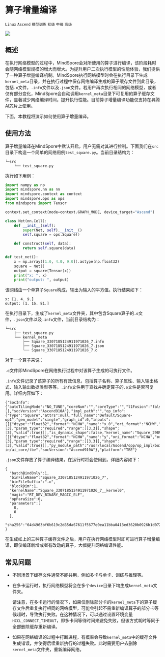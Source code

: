 # 算子增量编译

`Linux` `Ascend` `模型训练` `初级` `中级` `高级`

<a href="https://gitee.com/mindspore/docs/blob/r1.3/docs/mindspore/programming_guide/source_zh_cn/incremental_operator_build.md" target="_blank"><img src="https://gitee.com/mindspore/docs/raw/r1.3/resource/_static/logo_source.png"></a>

## 概述

在执行网络模型的过程中，MindSpore会对所使用的算子进行编译，该阶段耗时会随网络模型规模的增大而增大。为提升用户二次执行模型的性能体验，我们提供了一种算子增量编译机制。MindSpore执行网络模型时会在执行目录下生成`kernel_meta`目录，并在执行过程中保存网络编译生成的算子缓存文件到此目录，包括`.o`文件，`.info`文件以及`.json`文件。若用户再次执行相同的网络模型，或者仅有部分变化，MindSpore会自动调用`kernel_meta`目录下可复用的算子缓存文件，显著减少网络编译时间，提升执行性能。目前算子增量编译功能仅支持在昇腾AI芯片上使用。

下面，本教程将演示如何使用算子增量编译。

## 使用方法

算子增量编译在MindSpore中默认开启，用户无需对其进行控制。下面我们在`src`目录下构造一个简单的网络用例`test_square.py`。当前目录结构为：

```text
└─src
    └── test_square.py
```

执行如下用例：

```python
import numpy as np
import mindspore.nn as nn
import mindspore.context as context
import mindspore.ops as ops
from mindspore import Tensor

context.set_context(mode=context.GRAPH_MODE, device_target="Ascend")

class Net(nn.Cell):
    def __init__(self):
        super(Net, self).__init__()
        self.square = ops.Square()

    def construct(self, data):
        return self.square(data)

def test_net():
    x = np.array([1.0, 4.0, 9.0]).astype(np.float32)
    square = Net()
    output = square(Tensor(x))
    print("x: ", x)
    print("output: ", output)


```

该网络由一个单算子`Square`构成，输出为输入的平方值。执行结果如下：

```text
x: [1. 4. 9.]
output: [1. 16. 81.]
```

在执行目录下，生成了`kernel_meta`文件夹，其中包含Square算子的`.o`文件，`.json`文件以及`.info`文件，当前目录结构为：

```text
└─src
    ├── test_square.py
    └── kernel_meta
        ├── Square_3307185124911971026_7.info
        ├── Square_3307185124911971026_7.json
        └── Square_3307185124911971026_7.o
```

对于一个算子来说：

`.o`文件即MindSpore在网络执行过程中对该算子生成的可执行文件。

`.info`文件记录了该算子的所有有效信息，包括算子名称、算子属性、输入输出格式、输入输出数据类型等等。`.info`文件用于查找并确定算子的`.o`文件是否可复用。详细内容如下：

```text
{"SocInfo":{"autoTilingMode":"NO_TUNE","coreNum":"","coreType":"","l1Fusion":"false","l2Fusion":"false","l2Mode":"2","op_debug_level":"","op_impl_mode":"","op_impl_mode_list":[],"socVersion":"Ascend910A"},"impl_path":"","op_info":{"Type":"Square","attrs":null,"full_name":"Default/Square-op1","gen_model":"single","graph_id":0,"inputs":[[{"dtype":"float32","format":"NCHW","name":"x_0","ori_format":"NCHW","ori_shape":[3],"param_type":"required","range":[[3,3]],"shape":[3],"valid":true}]],"is_dynamic_shape":false,"kernel_name":"Square_2989580383048251395_7","module_name":"impl.square","name":"square","outputs":[[{"dtype":"float32","format":"NCHW","name":"y","ori_format":"NCHW","ori_shape":[3],"param_type":"required","range":[[3,3]],"shape":[3],"valid":true}]],"py_module_path":"/usr/local/Ascend/opp/op_impl/built-in/ai_core/tbe","socVersion":"Ascend910A"},"platform":"TBE"}
```

`.json`文件存放了算子编译结果，在运行时将会使用到。详细内容如下：

```text
{
  "batchBindOnly":1,
  "binFileName":"Square_3307185124911971026_7",
  "binFileSuffix":".o",
  "blockDim":1,
  "kernelName":"Square_3307185124911971026_7__kernel0",
  "magic":"RT_DEV_BINARY_MAGIC_ELF",
  "opParaSize":0,
  "parameters":[
    0,
    0
  ],
  "sha256":"64d4963bf6b619c2d85da67611f5677e0ea11bba0413ed3620b0926b1d072a1a"
}
```

在生成如上的三种算子缓存文件之后，用户在执行网络模型时即可进行算子增量编译，即仅编译新增或者有改动的算子，大幅提升网络编译性能。

## 常见问题

- 不同场景下缓存文件通常不能共用，例如多卡与单卡、训练与推理等。

- 在多卡运行时，执行网络模型将会在多个`device`目录下均生成`kernel_meta`文件夹。

  请注意，在多卡运行的情况下，如果仅删除部分卡的`kernel_meta`下的算子缓存文件后重复执行相同的网络模型，可能会引起不需重新编译算子的部分卡等候超时，导致执行失败。在这种情况下，可以通过设置环境变量`HCCL_CONNECT_TIMEOUT`，即多卡间等待时间来避免失败，但该方式耗时等同于全部删除缓存重新编译。

- 如果在网络编译的过程中打断进程，有概率会导致`kernel_meta`中的缓存文件生成错误，并使得后续重新执行的过程失败。此时需要用户去删除`kernel_meta`文件夹，重新编译网络。
